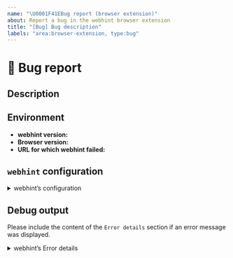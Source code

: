 ```yaml
---
name: "\U0001F41EBug report (browser extension)"
about: Report a bug in the webhint browser extension
title: "[Bug] Bug description"
labels: "area:browser-extension, type:bug"
---
```

<!--

Hi there 👋

Thanks for taking the time to make webhint better! Before
opening a new issue please take a look at the troubleshoot
guide:
https://webhint.io/docs/user-guide/troubleshoot/summary/
and make sure to search the existing ones (even closed!)
as they might contain information about workarounds,
resolution, or progress updates.

-->

# 🐛 Bug report

## Description

<!-- ✍️ What were you doing? How do we repro your issue? -->

## Environment

* __webhint version:__ <!-- ✍️ Menu > Add-ons / Extensions -->
* __Browser version:__ <!-- ✍️ Menu > Help > About  -->
* __URL for which webhint failed:__ <!-- ✍️ -->

## `webhint` configuration

<details>
<summary>webhint’s configuration</summary>

Categories:
* [x] Accessibility
* [x] Compatibility
* [x] Performance
* [x] Pitfalls
* [x] PWA
* [x] Security

Your target browsers:
* [x] Recommended settings
* [ ] Custom: <!-- Custom target browsers -->

Ignored resources:
* [x] None
* [ ] Different origin
* [ ] Custom: <!-- Custom ignored resources -->

</details>

## Debug output

Please include the content of the `Error details` section if an error message was displayed.

<details>
<summary>webhint’s Error details</summary>

```text
<!-- ✍️ Paste the error details here -->


```

</details>
